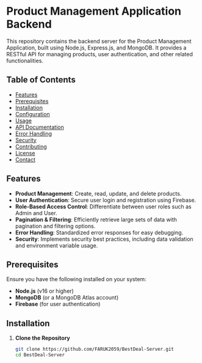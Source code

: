 # Product Management Application Backend

This repository contains the backend server for the Product Management Application, built using Node.js, Express.js, and MongoDB. It provides a RESTful API for managing products, user authentication, and other related functionalities.

## Table of Contents

- [Features](#features)
- [Prerequisites](#prerequisites)
- [Installation](#installation)
- [Configuration](#configuration)
- [Usage](#usage)
- [API Documentation](#api-documentation)
- [Error Handling](#error-handling)
- [Security](#security)
- [Contributing](#contributing)
- [License](#license)
- [Contact](#contact)

## Features

- **Product Management**: Create, read, update, and delete products.
- **User Authentication**: Secure user login and registration using Firebase.
- **Role-Based Access Control**: Differentiate between user roles such as Admin and User.
- **Pagination & Filtering**: Efficiently retrieve large sets of data with pagination and filtering options.
- **Error Handling**: Standardized error responses for easy debugging.
- **Security**: Implements security best practices, including data validation and environment variable usage.

## Prerequisites

Ensure you have the following installed on your system:

- **Node.js** (v16 or higher)
- **MongoDB** (or a MongoDB Atlas account)
- **Firebase** (for user authentication)

## Installation

1. **Clone the Repository**

   ```bash
   git clone https://github.com/FARUK2059/BestDeal-Server.git
   cd BestDeal-Server
